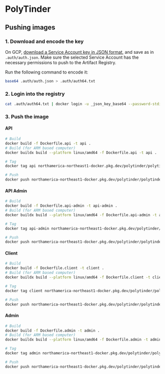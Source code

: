 # PolyTinder

## Pushing images

### 1. Download and encode the key

On GCP, [download a Service Account key in JSON format](https://cloud.google.com/iam/docs/keys-create-delete), and save as in `.auth/auth.json`. Make sure the selected Service Account has the necessary permissions to push to the Artifact Registry.

Run the following command to encode it:

```bash
base64 .auth/auth.json > .auth/auth64.txt
```

### 2. Login into the registry

```bash
cat .auth/auth64.txt | docker login -u _json_key_base64 --password-stdin northamerica-northeast1-docker.pkg.dev
```

### 3. Push the image

#### API
```bash
# Build
docker build -f Dockerfile.api -t api .
# Build (for ARM based computer)
docker buildx build --platform linux/amd64 -f Dockerfile.api -t api .

# Tag
docker tag api northamerica-northeast1-docker.pkg.dev/polytinder/polytinder-prod/api

# Push
docker push northamerica-northeast1-docker.pkg.dev/polytinder/polytinder-prod/api
```

#### API Admin
```bash
# Build
docker build -f Dockerfile.api-admin -t api-admin .
# Build (for ARM based computer)
docker buildx build --platform linux/amd64 -f Dockerfile.api-admin -t api-admin .

# Tag
docker tag api-admin northamerica-northeast1-docker.pkg.dev/polytinder/polytinder-prod/api-admin

# Push
docker push northamerica-northeast1-docker.pkg.dev/polytinder/polytinder-prod/api-admin
```

#### Client
```bash
# Build
docker build -f Dockerfile.client -t client .
# Build (for ARM based computer)
docker buildx build --platform linux/amd64 -f Dockerfile.client -t client .

# Tag
docker tag client northamerica-northeast1-docker.pkg.dev/polytinder/polytinder-prod/client

# Push
docker push northamerica-northeast1-docker.pkg.dev/polytinder/polytinder-prod/client
```

#### Admin
```bash
# Build
docker build -f Dockerfile.admin -t admin .
# Build (for ARM based computer)
docker buildx build --platform linux/amd64 -f Dockerfile.admin -t admin .

# Tag
docker tag admin northamerica-northeast1-docker.pkg.dev/polytinder/polytinder-prod/admin

# Push
docker push northamerica-northeast1-docker.pkg.dev/polytinder/polytinder-prod/admin
```